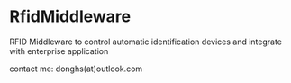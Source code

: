 # RfidMiddleware
RFID Middleware to control automatic identification devices and integrate with enterprise application

contact me: donghs(at)outlook.com
